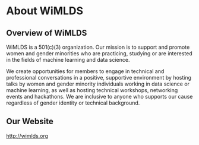# About WiMLDS

## Overview of WiMLDS

WiMLDS is a 501(c)(3) organization. Our mission is to support and promote women and gender minorities who are practicing, studying or are interested in the fields of machine learning and data science.

We create opportunities for members to engage in technical and professional conversations in a positive, supportive environment by hosting talks by women and gender minority individuals working in data science or machine learning, as well as hosting technical workshops, networking events and hackathons.  We are inclusive to anyone who supports our cause regardless of gender identity or technical background.

## Our Website

http://wimlds.org
